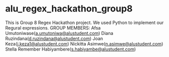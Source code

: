 # alu_regex_hackathon_group8
This is Group 8 Regex Hackathon project.
We used Python to implement our Regural expressions.
GROUP MEMBERS:
Afsa Umutoniwase(a.umutoniwa@alustudent.com)
Diana Ruzindana(d.ruzindana@alustudent.com)
Joan Keza(j.keza1@alustudent.com)
Nickitta Asimwe(n.asimwe@alustudent.com)
Stella Remember Habiyambere(s.habiyambe@alustudent.com)
